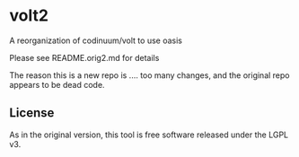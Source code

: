 # volt2

A reorganization of codinuum/volt to use oasis

Please see README.orig2.md for details

The reason this is a new repo is .... too many changes, and the
original repo appears to be dead code.

## License

As in the original version, this tool is free software released under the LGPL v3.
